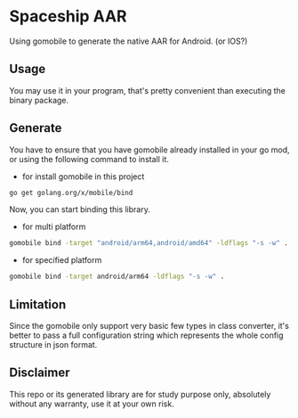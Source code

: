 # Spaceship AAR
Using gomobile to generate the native AAR for Android. (or IOS?)  

## Usage
You may use it in your program, that's pretty convenient than executing the binary package.

## Generate
You have to ensure that you have gomobile already installed in your go mod, or using the following command to install it.
- for install gomobile in this project
```bash
go get golang.org/x/mobile/bind
```

Now, you can start binding this library.

- for multi platform
```bash
gomobile bind -target "android/arm64,android/amd64" -ldflags "-s -w" .
```
- for specified platform
```bash
gomobile bind -target android/arm64 -ldflags "-s -w" .
```
 
## Limitation
Since the gomobile only support very basic few types in class converter, it's better to pass a full configuration string
which represents the whole config structure in json format.

## Disclaimer
This repo or its generated library are for study purpose only, absolutely without any warranty, use it at your own risk.